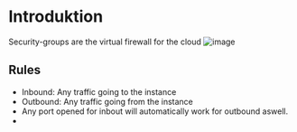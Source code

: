 

# Introduktion
Security-groups are the virtual firewall for the cloud
![image](https://github.com/Keeriiim/Vagrant/assets/117115289/0b9e7409-f805-4fd1-a1b0-10960009f62b)  


## Rules
- Inbound: Any traffic going to the instance
- Outbound: Any traffic going from the instance
- Any port opened for inbout will automatically work for outbound aswell.
- 
